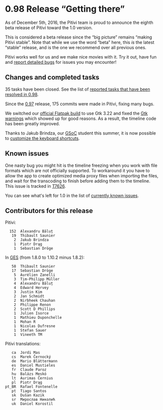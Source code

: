# 0.98 Release “Getting there”

As of December 5th, 2016, the Pitivi team is proud to announce the
eighth beta release of Pitivi toward the 1.0 version.

This is considered a beta release since the “big picture” remains
“making Pitivi stable”. Note that while we use the word “beta” here,
this *is* the latest “stable” release, and is the one we recommend over
all previous ones.

Pitivi works well for us and we make nice movies with it. Try it out,
have fun and [report detailed bugs](Bug_reporting.md) for issues
you may encounter!

## Changes and completed tasks

35 tasks have been closed. See the list of [reported tasks that have
been resolved in
0.98](https://phabricator.freedesktop.org/project/board/108/query/all/).

Since the [0.97](releases/0.97.md) release, 175 commits were made in
Pitivi, fixing many bugs.

We switched our [official Flatpak
build](Install_with_flatpak.md) to use Gtk 3.22 and fixed the
[Gtk warnings](https://phabricator.freedesktop.org/T7573) which showed
up for good reasons. As a result, the timeline code has been greatly
improved.

Thanks to Jakub Brindza, our [GSoC](Google_Summer_of_Code.md)
student this summer, it is now possible to [customize the keyboard
shortcuts](https://phabricator.freedesktop.org/T7452).

## Known issues

One nasty bug you might hit is the timeline freezing when you work with
file formats which are not officially supported. To workaround it you
have to allow the app to create optimized media proxy files when
importing the files, and wait for the transcoding to finish before
adding them to the timeline. This issue is tracked in
[T7626](https://phabricator.freedesktop.org/T7626).

You can see what's left for 1.0 in the list of [currently known
issues](https://phabricator.freedesktop.org/tag/pitivi/).

## Contributors for this release

Pitivi:

`  152  Alexandru Băluț`\
`   19  Thibault Saunier`\
`    2  Jakub Brindza`\
`    1  Piotr Drąg`\
`    1  Sebastian Dröge`

In [GES](GES.md) (from 1.8.0 to 1.10.2 minus 1.8.2):

`   58  Thibault Saunier`\
`   17  Sebastian Dröge`\
`    5  Aurélien Zanelli`\
`    3  Tim-Philipp Müller`\
`    4  Alexandru Băluț`\
`    4  Edward Hervey`\
`    3  Justin Kim`\
`    2  Jan Schmidt`\
`    2  Nirbheek Chauhan`\
`    2  Philippe Renon`\
`    2  Scott D Phillips`\
`    1  Julien Isorce`\
`    1  Mathieu Duponchelle`\
`    1  Mohan R`\
`    1  Nicolas Dufresne`\
`    1  Stefan Sauer`\
`    1  Vineeth TM`

Pitivi translations:

`   ca  Jordi Mas`\
`   cs  Marek Černocký`\
`   de  Mario Blättermann`\
`   es  Daniel Mustieles`\
`   fr  Claude Paroz`\
`   hu  Balázs Meskó`\
`   lt  Aurimas Černius`\
`   pl  Piotr Drąg`\
`pt_BR  Rafael Fontenelle`\
`   pt  Tiago Santos`\
`   sk  Dušan Kazik`\
`   sr  Мирослав Николић`\
`   uk  Daniel Korostil`
